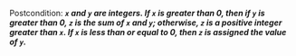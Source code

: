 Postcondition: ***`x` and `y` are integers. If `x` is greater than 0, then if `y` is greater than 0, `z` is the sum of `x` and `y`; otherwise, `z` is a positive integer greater than `x`. If `x` is less than or equal to 0, then `z` is assigned the value of `y`.***
